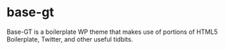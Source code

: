 base-gt
=======

Base-GT is a boilerplate WP theme that makes use of portions of HTML5 Boilerplate, Twitter, and other useful tidbits.
